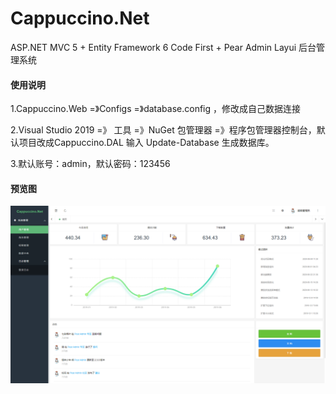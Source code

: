 # Cappuccino.Net
ASP.NET MVC 5 + Entity Framework 6 Code First + Pear Admin Layui  后台管理系统

#### 使用说明

1.Cappuccino.Web =》Configs =》database.config ，修改成自己数据连接

2.Visual Studio 2019 =》 工具 =》NuGet 包管理器 =》程序包管理器控制台，默认项目改成Cappuccino.DAL 输入 Update-Database 生成数据库。

3.默认账号：admin，默认密码：123456

####  预览图

![show2](https://github.com/Goosander/Cappuccino.Net/blob/main/Cappuccino.Web/Content/admin/images/show2.png)

